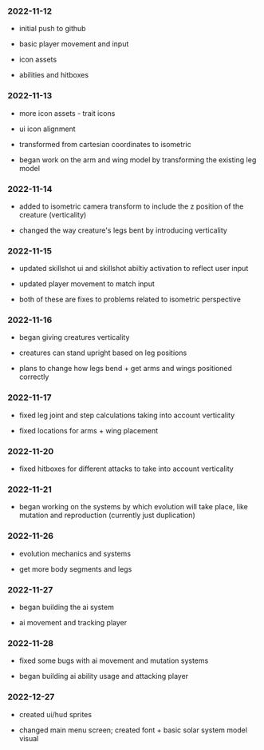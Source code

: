 ### 2022-11-12

* initial push to github

* basic player movement and input

* icon assets

* abilities and hitboxes

### 2022-11-13

* more icon assets - trait icons

* ui icon alignment

* transformed from cartesian coordinates to isometric

* began work on the arm and wing model by transforming the existing leg model

### 2022-11-14

* added to isometric camera transform to include the z position of the creature (verticality)

* changed the way creature's legs bent by introducing verticality

### 2022-11-15

* updated skillshot ui and skillshot abiltiy activation to reflect user input

* updated player movement to match input

* both of these are fixes to problems related to isometric perspective

### 2022-11-16

* began giving creatures verticality

* creatures can stand upright based on leg positions

* plans to change how legs bend + get arms and wings positioned correctly

### 2022-11-17

* fixed leg joint and step calculations taking into account verticality

* fixed locations for arms + wing placement

### 2022-11-20

* fixed hitboxes for different attacks to take into account verticality

### 2022-11-21

* began working on the systems by which evolution will take place, like mutation and reproduction (currently just duplication)

### 2022-11-26

* evolution mechanics and systems

* get more body segments and legs

### 2022-11-27

* began building the ai system

* ai movement and tracking player

### 2022-11-28

* fixed some bugs with ai movement and mutation systems

* began building ai ability usage and attacking player

### 2022-12-27

* created ui/hud sprites

* changed main menu screen; created font + basic solar system model visual